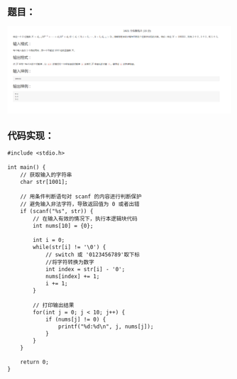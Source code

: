 ## 题目：
![1021 个位数统计](./【PAT乙级】1021-个位数统计-(15-分)-C语言实现.assets/17731575-7c655dcff14d35cf.png)


## 代码实现：
```
#include <stdio.h>

int main() {
    // 获取输入的字符串
    char str[1001];

    // 用条件判断语句对 scanf 的内容进行判断保护
    // 避免输入非法字符，导致返回值为 0 或者出错
    if (scanf("%s", str)) {
        // 在输入有效的情况下，执行本逻辑块代码
        int nums[10] = {0};

        int i = 0;
        while(str[i] != '\0') {
            // switch 或 '0123456789'取下标
            //将字符转换为数字
            int index = str[i] - '0';
            nums[index] += 1;
            i += 1;
        }

        // 打印输出结果
        for(int j = 0; j < 10; j++) {
            if (nums[j] != 0) {
                printf("%d:%d\n", j, nums[j]);
            }
        }
    }

    return 0;
}
```
